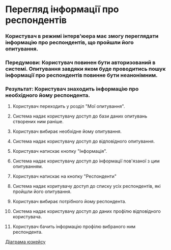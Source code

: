 # Перегляд інформації про респондентів

### Користувач в режимі інтерв'юера має змогу переглядати інформацію про респондентів, що пройшли його опитування.

### Передумови: Користувач повинен бути авторизований в системі. Опитування завдяки яком буде проводитись пошук інформації про респондентів повинне бути неанонімним.

### Результат: Користувач знаходить інформацію про необхідного йому респондента.

1. Користувач переходить у розділ "Мої опитування".

2. Система надає користувачу доступ до бази даних опитувань створених ним раніше.

3. Користувач вибирає необхідне йому опитування.

4. Система надає користувачу доступ до відповідного опитування.

5. Користувач натискає кнопку "Інформація".

6. Система надає користувачу доступ до інформації пов'язаної з цим опитуванням.

7. Користувач натискає на кнопку "Респонденти"

8. Система надає коритувачу доступ до списку усіх респондентів, які пройшли його опитування.

9. Користувач вибирає потрібного йому респондента.

10. Система надає користувачу доступ до даних профілю відповідного користувача.

11. Користувач бачить інформацію профілю вибраного ним респондента.

[Діаграма юзкейсу](https://github.com/ip-85/System-Dynamics/blob/master/Doc/UMLDiagrams/scenarios/interviewer/Diagrams/UC3.md)
